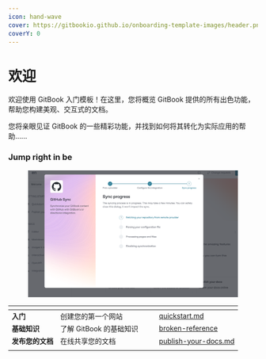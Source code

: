```yaml
---
icon: hand-wave
cover: https://gitbookio.github.io/onboarding-template-images/header.png
coverY: 0
---
```


# 欢迎

欢迎使用 GitBook 入门模板！在这里，您将概览 GitBook 提供的所有出色功能，帮助您构建美观、交互式的文档。

您将亲眼见证 GitBook 的一些精彩功能，并找到如何将其转化为实际应用的帮助……

### Jump right in be

<figure><img src=".gitbook/assets/image.png" alt=""><figcaption></figcaption></figure>

<table data-view="cards"><thead><tr><th></th><th></th><th data-hidden data-card-cover data-type="files"></th><th data-hidden></th><th data-hidden data-card-target data-type="content-ref"></th></tr></thead><tbody><tr><td><strong>入门</strong></td><td>创建您的第一个网站</td><td></td><td></td><td><a href="getting-started/quickstart.md">quickstart.md</a></td></tr><tr><td><strong>基础知识</strong></td><td>了解 GitBook 的基础知识</td><td></td><td></td><td><a href="broken-reference/">broken-reference</a></td></tr><tr><td><strong>发布您的文档</strong></td><td>在线共享您的文档</td><td></td><td></td><td><a href="getting-started/publish-your-docs.md">publish-your-docs.md</a></td></tr><tr><td></td><td></td><td></td><td></td><td></td></tr></tbody></table>



